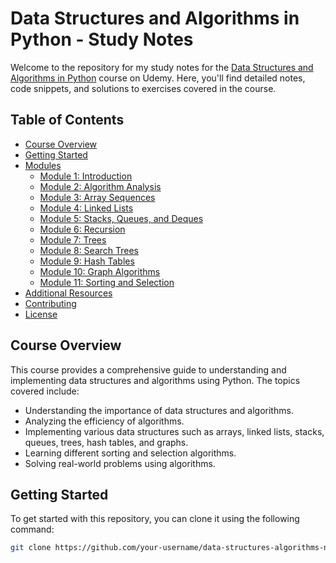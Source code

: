 # Data Structures and Algorithms in Python - Study Notes

Welcome to the repository for my study notes for the [Data Structures and Algorithms in Python](https://www.udemy.com/course/data-structures-algorithms-python/?couponCode=ACCAGE0923) course on Udemy. Here, you'll find detailed notes, code snippets, and solutions to exercises covered in the course.

## Table of Contents

- [Course Overview](#course-overview)
- [Getting Started](#getting-started)
- [Modules](#modules)
  - [Module 1: Introduction](#module-1-introduction)
  - [Module 2: Algorithm Analysis](#module-2-algorithm-analysis)
  - [Module 3: Array Sequences](#module-3-array-sequences)
  - [Module 4: Linked Lists](#module-4-linked-lists)
  - [Module 5: Stacks, Queues, and Deques](#module-5-stacks-queues-and-deques)
  - [Module 6: Recursion](#module-6-recursion)
  - [Module 7: Trees](#module-7-trees)
  - [Module 8: Search Trees](#module-8-search-trees)
  - [Module 9: Hash Tables](#module-9-hash-tables)
  - [Module 10: Graph Algorithms](#module-10-graph-algorithms)
  - [Module 11: Sorting and Selection](#module-11-sorting-and-selection)
- [Additional Resources](#additional-resources)
- [Contributing](#contributing)
- [License](#license)

## Course Overview

This course provides a comprehensive guide to understanding and implementing data structures and algorithms using Python. The topics covered include:

- Understanding the importance of data structures and algorithms.
- Analyzing the efficiency of algorithms.
- Implementing various data structures such as arrays, linked lists, stacks, queues, trees, hash tables, and graphs.
- Learning different sorting and selection algorithms.
- Solving real-world problems using algorithms.

## Getting Started

To get started with this repository, you can clone it using the following command:

```bash
git clone https://github.com/your-username/data-structures-algorithms-notes.git
